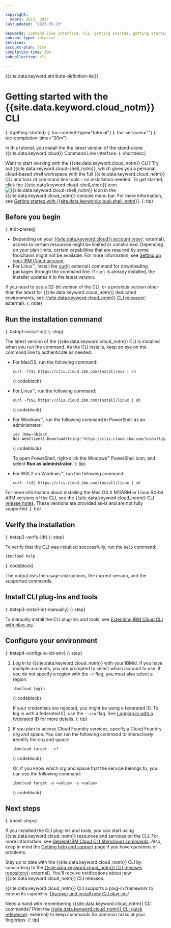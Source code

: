 ```yaml
---

copyright:
  years: 2015, 2023
lastupdated: "2023-05-29"

keywords: command line interface, cli, getting started, getting started with IBM Cloud CLI, getting started with IBM Cloud CLI and developer tools tutorial, IBM Cloud Developer Tools CLI, ibmcloud cli, download cli, cloud cli, cloud command line, developer tools, dev tools, install cloud cli, getting started cli, ibm cloud cli, IBM Cloud CLI installer, installing IBM Cloud CLI, install IBM Cloud CLI
content-type: tutorial
services: 
account-plan: lite
completion-time: 30m
subcollection: cli

---
```


{{site.data.keyword.attribute-definition-list}}

# Getting started with the {{site.data.keyword.cloud_notm}} CLI
{: #getting-started}
{: toc-content-type="tutorial"} 
{: toc-services=""} 
{: toc-completion-time="30m"}

In this tutorial, you install the the latest version of the stand-alone {{site.data.keyword.cloud}} Command Line Interface.
{: shortdesc}

Want to start working with the {{site.data.keyword.cloud_notm}} CLI? Try out {{site.data.keyword.cloud-shell_notm}}, which gives you a personal cloud-based shell workspace with the full {{site.data.keyword.cloud_notm}} CLI and tons of command line tools - no installation needed. To get started, click the {{site.data.keyword.cloud-shell_short}} icon ![{{site.data.keyword.cloud-shell_notm}} icon](../icons/terminal-cloud-shell.svg) in the {{site.data.keyword.cloud_notm}} console menu bar. For more information, see [Getting started with {{site.data.keyword.cloud-shell_notm}}](/docs/cloud-shell?topic=cloud-shell-getting-started).
{: tip}

## Before you begin
{: #idt-prereq}

* Depending on your [{{site.data.keyword.cloud}} account type](/registration){: external}, access to certain resources might be limited or constrained. Depending on your plan limits, certain capabilities that are required by some toolchains might not be available. For more information, see [Setting up your IBM Cloud account](/docs/account?topic=account-account-getting-started).
* For Linux&trade;, install the [curl](https://curl.haxx.se/download.html){: external} command for downloading packages through the command line. If `curl` is already installed, the installer updates it to the latest version.

If you need to use a 32-bit version of the CLI, or a previous version other than the latest for {{site.data.keyword.cloud_notm}} dedicated environments, see [{{site.data.keyword.cloud_notm}} CLI releases](https://github.com/IBM-Cloud/ibm-cloud-cli-release/releases/){: external}.
{: note}

## Run the installation command
{: #step1-install-idt}
{: step}

The latest version of the {{site.data.keyword.cloud_notm}} CLI is installed when you run the command. As the CLI installs, keep an eye on the command line to authenticate as needed.

* For MacOS, run the following command:
   ```curl
   curl -fsSL https://clis.cloud.ibm.com/install/osx | sh
   ```
   {: codeblock}

* For Linux&trade;, run the following command:
   ```curl
   curl -fsSL https://clis.cloud.ibm.com/install/linux | sh
   ```
   {: codeblock}

* For Windows&trade;, run the following command in PowerShell as an administrator:
   ```curl
   iex (New-Object Net.WebClient).DownloadString('https://clis.cloud.ibm.com/install/powershell')
   ```
   {: codeblock}

   To open PowerShell, right-click the Windows&trade; PowerShell icon, and select **Run as administrator**.
   {: tip}

* For WSL2 on Windows&trade;, run the following command:
   ```curl
   curl -fsSL https://clis.cloud.ibm.com/install/linux | sh
   ```

For more information about installing the Mac OS X M1/ARM or Linux 64-bit ARM versions of the CLI, see the {{site.data.keyword.cloud_notm}} CLI [release notes](https://github.com/IBM-Cloud/ibm-cloud-cli-release/releases/). These versions are provided as-is and are not fully supported.
{: tip}

## Verify the installation
{: #step2-verify-idt}
{: step}

To verify that the CLI was installed successfully, run the `help` command:
```text
ibmcloud help
```
{: codeblock}

The output lists the usage instructions, the current version, and the supported commands.

## Install CLI plug-ins and tools
{: #step3-install-idt-manually}
{: step}

To manually install the CLI plug-ins and tools, see [Extending IBM Cloud CLI with plug-ins](/docs/cli?topic=cli-plug-ins).

## Configure your environment
{: #step4-configure-idt-env}
{: step}

1. Log in to {{site.data.keyword.cloud_notm}} with your IBMid. If you have multiple accounts, you are prompted to select which account to use. If you do not specify a region with the `-r` flag, you must also select a region.
    ```text
    ibmcloud login
    ```
    {: codeblock}

    If your credentials are rejected, you might be using a federated ID. To log in with a federated ID, use the `--sso` flag. See [Logging in with a federated ID](/docs/account?topic=account-federated_id) for more details.
    {: tip}

2. If you plan to access Cloud Foundry services, specify a Cloud Foundry org and space. You can run the following command to interactively identify the org and space:
    ```text
    ibmcloud target --cf
    ```
    {: codeblock}

    Or, if you know which org and space that the service belongs to, you can use the following command:
    ```text
    ibmcloud target -o <value> -s <value>
    ```
    {: codeblock}

## Next steps
{: #next-steps}

If you installed the CLI plug-ins and tools, you can start using {{site.data.keyword.cloud_notm}} resources and services on the CLI. For more information, see [General IBM Cloud CLI (ibmcloud) commands](/docs/cli?topic=cli-ibmcloud_cli). Also, keep in mind the [Getting help and support](/docs/cli?topic=cli-getting-help) page if you have questions or problems.

Stay up to date with the {{site.data.keyword.cloud_notm}} CLI by subscribing to the [{{site.data.keyword.cloud_notm}} CLI releases repository](https://github.com/IBM-Cloud/ibm-cloud-cli-release/releases/){: external}. You'll receive notifications about new {{site.data.keyword.cloud_notm}} CLI releases.

{{site.data.keyword.cloud_notm}} CLI supports a plug-in framework to extend its capability. [Discover and install new CLI plug-ins](/docs/cli?topic=cli-plug-ins)!

Need a hand with remembering {{site.data.keyword.cloud_notm}} CLI commands? Print the [{{site.data.keyword.cloud_notm}} CLI quick reference](https://cloud.ibm.com/media/docs/downloads/IBM%20Cloud%20CLI%20quick%20reference.pdf){: external} to keep commands for common tasks at your fingertips.
{: tip}

